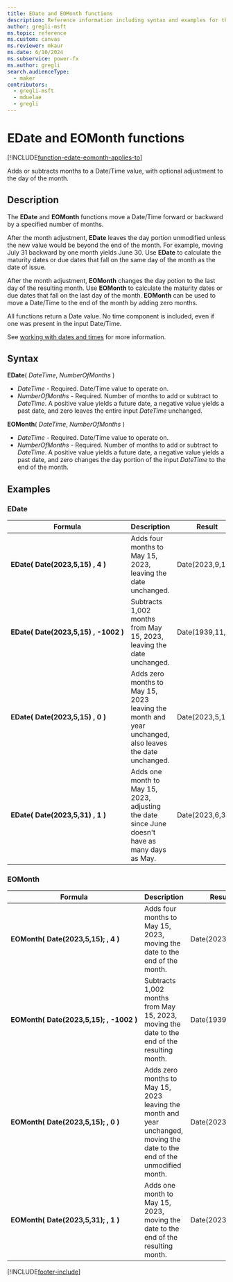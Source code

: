 ```yaml
---
title: EDate and EOMonth functions
description: Reference information including syntax and examples for the EDate and EOMonth functions.
author: gregli-msft
ms.topic: reference
ms.custom: canvas
ms.reviewer: mkaur
ms.date: 6/10/2024
ms.subservice: power-fx
ms.author: gregli
search.audienceType:
  - maker
contributors:
  - gregli-msft
  - mduelae
  - gregli
---
```


# EDate and EOMonth functions
[!INCLUDE[function-edate-eomonth-applies-to](includes/function-edate-eomonth-applies-to.md)]



Adds or subtracts months to a Date/Time value, with optional adjustment to the day of the month.

## Description

The **EDate** and **EOMonth** functions move a Date/Time forward or backward by a specified number of months.

After the month adjustment, **EDate** leaves the day portion unmodified unless the new value would be beyond the end of the month. For example, moving July 31 backward by one month yields June 30. Use **EDate** to calculate the maturity dates or due dates that fall on the same day of the month as the date of issue.

After the month adjustment, **EOMonth** changes the day potion to the last day of the resulting month. Use **EOMonth** to calculate the maturity dates or due dates that fall on the last day of the month. **EOMonth** can be used to move a Date/Time to the end of the month by adding zero months.

All functions return a Date value. No time component is included, even if one was present in the input Date/Time.

See [working with dates and times](/power-apps/maker/canvas-apps/show-text-dates-times) for more information.

## Syntax

**EDate**( _DateTime_, _NumberOfMonths_ )

- _DateTime_ - Required. Date/Time value to operate on.
- _NumberOfMonths_ - Required. Number of months to add or subtract to _DateTime_. A positive value yields a future date, a negative value yields a past date, and zero leaves the entire input _DateTime_ unchanged.

**EOMonth**( _DateTime_, _NumberOfMonths_ )

- _DateTime_ - Required. Date/Time value to operate on.
- _NumberOfMonths_ - Required. Number of months to add or subtract to _DateTime_. A positive value yields a future date, a negative value yields a past date, and zero changes the day portion of the input _DateTime_ to the end of the month.

## Examples

### EDate

| Formula                                                    | Description                                                                       | Result            |
| ---------------------------------------------------------- | --------------------------------------------------------------------------------- | ----------------- |
| **EDate(&nbsp;Date(2023,5,15)&nbsp;,&nbsp;4&nbsp;)**       | Adds four months to May 15, 2023, leaving the date unchanged.                     | Date(2023,9,15)   |
| **EDate(&nbsp;Date(2023,5,15)&nbsp;,&nbsp;-1002&nbsp;)**   | Subtracts 1,002 months from May 15, 2023, leaving the date unchanged.             | Date(1939,11,15)   |
| **EDate(&nbsp;Date(2023,5,15)&nbsp;,&nbsp;0&nbsp;)**       | Adds zero months to May 15, 2023 leaving the month and year unchanged, also leaves the date unchanged. | Date(2023,5,15)   |
| **EDate(&nbsp;Date(2023,5,31)&nbsp;,&nbsp;1&nbsp;)**       | Adds one month to May 15, 2023, adjusting the date since June doesn't have as many days as May. | Date(2023,6,30)   |

### EOMonth

| Formula                                                     | Description                                                                       | Result            |
| ----------------------------------------------------------- | --------------------------------------------------------------------------------- | ----------------- |
| **EOMonth(&nbsp;Date(2023,5,15);&nbsp;,&nbsp;4&nbsp;)**     | Adds four months to May 15, 2023, moving the date to the end of the month.        | Date(2023,9,30)   |
| **EOMonth(&nbsp;Date(2023,5,15);&nbsp;,&nbsp;-1002&nbsp;)** | Subtracts 1,002 months from May 15, 2023, moving the date to the end of the resulting month.  | Date(1939,11,30)   |
| **EOMonth(&nbsp;Date(2023,5,15);&nbsp;,&nbsp;0&nbsp;)**     | Adds zero months to May 15, 2023 leaving the month and year unchanged, moving the date to the end of the unmodified month.  | Date(2023,5,31)   |
| **EOMonth(&nbsp;Date(2023,5,31);&nbsp;,&nbsp;1&nbsp;)**     | Adds one month to May 15, 2023, moving the date to the end of the resulting month. | Date(2023,6,30)   |


[!INCLUDE[footer-include](../../includes/footer-banner.md)]




































































